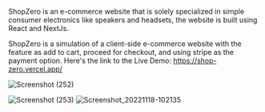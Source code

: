 ShopZero is an e-commerce website that is solely specialized in simple consumer electronics like speakers and headsets, the website is built using React and NextJs.

ShopZero is a simulation of a client-side e-commerce website with the feature as add to cart, proceed for checkout, and using stripe as the payment option.
Here's the link to the Live Demo: https://shop-zero.vercel.app/

![Screenshot (252)](https://user-images.githubusercontent.com/45429302/202669119-4b045d95-f6ac-4d25-b8ce-f79b17ee67ee.png)

![Screenshot (253)](https://user-images.githubusercontent.com/45429302/202669180-8f348256-107f-4239-adb2-25f96fc87069.png)
![Screenshot_20221118-102135](https://user-images.githubusercontent.com/45429302/202669659-71221f33-032f-4265-bf2a-38047771a83a.png)


